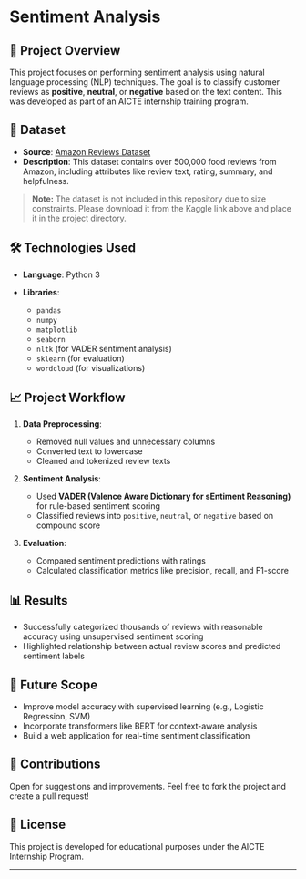 # Sentiment Analysis

## 📌 Project Overview

This project focuses on performing sentiment analysis using natural language processing (NLP) techniques. The goal is to classify customer reviews as **positive**, **neutral**, or **negative** based on the text content. This was developed as part of an AICTE internship training program.

## 📂 Dataset

* **Source**: [Amazon Reviews Dataset](https://www.kaggle.com/datasets/snap/amazon-fine-food-reviews)
* **Description**: This dataset contains over 500,000 food reviews from Amazon, including attributes like review text, rating, summary, and helpfulness.

> **Note:** The dataset is not included in this repository due to size constraints. Please download it from the Kaggle link above and place it in the project directory.

## 🛠️ Technologies Used

* **Language**: Python 3
* **Libraries**:

  * `pandas`
  * `numpy`
  * `matplotlib`
  * `seaborn`
  * `nltk` (for VADER sentiment analysis)
  * `sklearn` (for evaluation)
  * `wordcloud` (for visualizations)

## 📈 Project Workflow

1. **Data Preprocessing**:

   * Removed null values and unnecessary columns
   * Converted text to lowercase
   * Cleaned and tokenized review texts

2. **Sentiment Analysis**:

   * Used **VADER (Valence Aware Dictionary for sEntiment Reasoning)** for rule-based sentiment scoring
   * Classified reviews into `positive`, `neutral`, or `negative` based on compound score

3. **Evaluation**:

   * Compared sentiment predictions with ratings
   * Calculated classification metrics like precision, recall, and F1-score

## 📊 Results

* Successfully categorized thousands of reviews with reasonable accuracy using unsupervised sentiment scoring
* Highlighted relationship between actual review scores and predicted sentiment labels

## 🚀 Future Scope

* Improve model accuracy with supervised learning (e.g., Logistic Regression, SVM)
* Incorporate transformers like BERT for context-aware analysis
* Build a web application for real-time sentiment classification

## 🤝 Contributions

Open for suggestions and improvements. Feel free to fork the project and create a pull request!

## 📜 License

This project is developed for educational purposes under the AICTE Internship Program.

---
